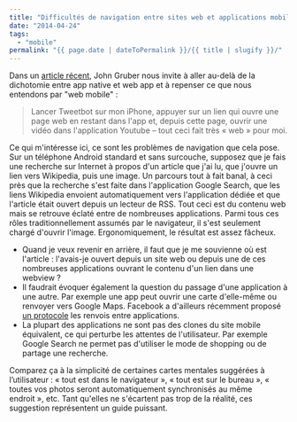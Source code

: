 ```yaml
---
title: "Difficultés de navigation entre sites web et applications mobiles"
date: "2014-04-24"
tags:
  - "mobile"
permalink: "{{ page.date | dateToPermalink }}/{{ title | slugify }}/"
---
```


Dans un [article récent](http://daringfireball.net/2014/04/rethinking_what_we_mean_by_mobile_web), John Gruber nous invite à aller au-delà de la dichotomie entre app native et web app et à repenser ce que nous entendons par "web mobile" :

> Lancer Tweetbot sur mon iPhone, appuyer sur un lien qui ouvre une page web en restant dans l'app et, depuis cette page, ouvrir une vidéo dans l'application Youtube – tout ceci fait très « web » pour moi.

Ce qui m'intéresse ici, ce sont les problèmes de navigation que cela pose. Sur un téléphone Android standard et sans surcouche, supposez que je fais une recherche sur Internet à propos d'un article que j'ai lu, que j'ouvre un lien vers Wikipedia, puis une image. Un parcours tout à fait banal, à ceci près que la recherche s'est faite dans l'application Google Search, que les liens Wikipedia envoient automatiquement vers l'application dédiée et que l'article était ouvert depuis un lecteur de RSS. Tout ceci est du contenu web mais se retrouve éclaté entre de nombreuses applications. Parmi tous ces rôles traditionnellement assumés par le navigateur, il s'est seulement chargé d'ouvrir l'image. Ergonomiquement, le résultat est assez fâcheux.

- Quand je veux revenir en arrière, il faut que je me souvienne où est l'article : l'avais-je ouvert depuis un site web ou depuis une de ces nombreuses applications ouvrant le contenu d'un lien dans une webview ?
- Il faudrait évoquer également la question du passage d'une application à une autre. Par exemple une app peut ouvrir une carte d'elle-même ou renvoyer vers Google Maps. Facebook a d'ailleurs récemment proposé [un protocole](http://applinks.org/) les renvois entre applications.
- La plupart des applications ne sont pas des clones du site mobile équivalent, ce qui perturbe les attentes de l'utilisateur. Par exemple Google Search ne permet pas d'utiliser le mode de shopping ou de partage une recherche.

Comparez ça à la simplicité de certaines cartes mentales suggérées à l’utilisateur : « tout est dans le navigateur », « tout est sur le bureau », « toutes vos photos seront automatiquement synchronisés au même endroit », etc. Tant qu'elles ne s'écartent pas trop de la réalité, ces suggestion représentent un guide puissant.
